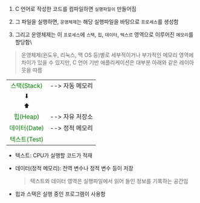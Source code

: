 1. C 언어로 작성한 코드를 컴파일하면 `실행파일이` 만들어짐

2. 그 파일을 실행하면, `운영체제`는 해당 실행파일을 바탕으로 `프로세스`를 생성함

3. 그리고 운영체제는 이 `프로세스`에 `스택`, `힙`, `데이터`, `텍스르` 영역으로 이루어진 `메모리`를 할당함\
> 운영체제(윈도우, 리눅스, 맥 OS 등)별로 세부적이거나 부가적인 메모리 영역에 차이가 있을 수 있지만, C 언어 기반 애플리케이션은 대부분 아래와 같은 레이아웃을 따름

| | |
|:---:|---|
|<span style="color:green">스택(Stack)</span> | --> 자동 메모리 |
|⬇| 
|⬆|
<span style="color:green">힙(Heap)</span>| --> 자유 저장소
<span style="color:green">데이터(Date)</span>| --> 정적 메모리
<span style="color:green">텍스트(Test)</span> | 

* 텍스트: CPU가 실행할 코드가 적재

* 데이터(정적 메모리): 전역 변수나 정적 변수 등이 저장
    > 텍스트와 데이터 영역은 실행파일에서 읽어 들인 정보를 기록하는 공간임

* 힙과 스택은 실행 중인 프로그램이 사용함